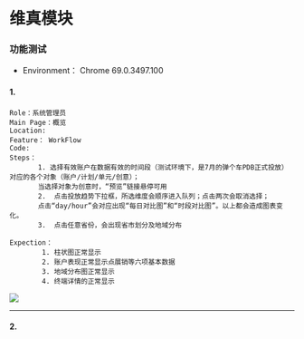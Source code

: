 # 维真模块

### 功能测试
- Environment： Chrome 69.0.3497.100


#### 1.   
    Role：系统管理员    
    Main Page：概览    
    Location:    
    Feature： WorkFlow   
    Code:   
    Steps：
           1. 选择有效账户在数据有效的时间段（测试环境下，是7月的弹个车PDB正式投放）对应的各个对象（账户/计划/单元/创意）；
           当选择对象为创意时，“预览”链接悬停可用    
           2.  点击投放趋势下拉框，所选维度会顺序进入队列；点击两次会取消选择；
           点击“day/hour”会对应出现“每日对比图”和“时段对比图”。以上都会造成图表变化。  
           3.  点击任意省份，会出现省市划分及地域分布

    Expection：
            1. 柱状图正常显示
            2. 账户表现正常显示点展销等六项基本数据
            3. 地域分布图正常显示   
            4. 终端详情的正常显示
            
![](https://github.com/Timoluo/ManualTestCases/blob/dev/timo/WeiZhen/screenshot/wz_gailan_1.png)
*****

#### 2. 
